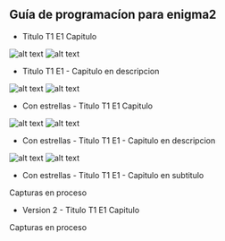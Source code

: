 ## <b>Guía de programacíon para enigma2</B>

- Titulo T1 E1 Capitulo

![alt text](https://raw.githubusercontent.com/davidmuma/EPG_dobleM/master/Images/E2_T1.jpg)
![alt text](https://raw.githubusercontent.com/davidmuma/EPG_dobleM/master/Images/E2_T2.jpg)

- Titulo T1 E1 - Capitulo en descripcion

![alt text](https://raw.githubusercontent.com/davidmuma/EPG_dobleM/master/Images/E2_T11.jpg)
![alt text](https://raw.githubusercontent.com/davidmuma/EPG_dobleM/master/Images/E2_T12.jpg)

- Con estrellas - Titulo T1 E1 Capitulo

![alt text](https://raw.githubusercontent.com/davidmuma/EPG_dobleM/master/Images/E2_TE1.jpg)
![alt text](https://raw.githubusercontent.com/davidmuma/EPG_dobleM/master/Images/E2_TE2.jpg)

- Con estrellas - Titulo T1 E1 - Capitulo en descripcion

![alt text](https://raw.githubusercontent.com/davidmuma/EPG_dobleM/master/Images/E2_TE11.jpg)
![alt text](https://raw.githubusercontent.com/davidmuma/EPG_dobleM/master/Images/E2_TE12.jpg)

- Con estrellas - Titulo T1 E1 - Capitulo en subtitulo

Capturas en proceso

- Version 2 - Titulo T1 E1 Capitulo

Capturas en proceso

